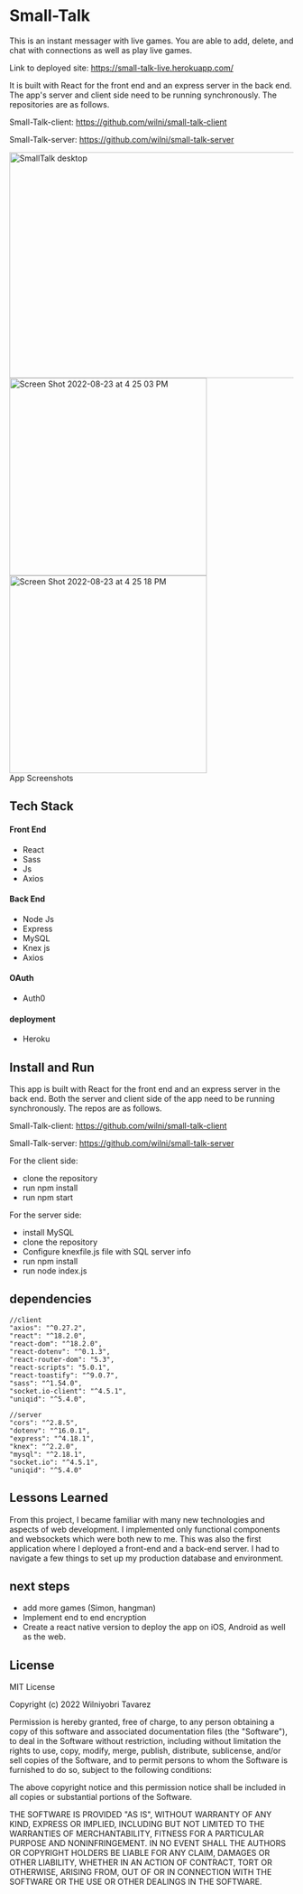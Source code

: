 
# Small-Talk

This is an instant messager with live games. 
You are able to add, delete, and chat with connections as well as play live games. 

Link to deployed site: https://small-talk-live.herokuapp.com/

It is built with React for the front end and an express server in the back end. 
The app's server and client side need to be running synchronously. The repositories are as follows. 


Small-Talk-client: 
https://github.com/wilni/small-talk-client

Small-Talk-server: 
https://github.com/wilni/small-talk-server

<img width="700" alt="SmallTalk desktop" src="https://user-images.githubusercontent.com/81815266/186259073-dff09aea-0aed-4354-b48d-853343836464.png"  height="400">

<div>
<img width="350" alt="Screen Shot 2022-08-23 at 4 25 03 PM" src="https://user-images.githubusercontent.com/81815266/186259862-e36ced7b-c7bd-449e-ad94-345809929646.png">

<img width="350" alt="Screen Shot 2022-08-23 at 4 25 18 PM" src="https://user-images.githubusercontent.com/81815266/186259935-e99ed755-7400-49b6-bf48-58c28d81aa06.png">
</div
    
App Screenshots
    
    
## Tech Stack

#### Front End
- React
- Sass
- Js
- Axios

#### Back End
- Node Js
- Express 
- MySQL 
- Knex js
- Axios


#### OAuth
 - Auth0

 #### deployment
 - Heroku

## Install and Run

This app is built with React for the front end and an express server in the back end. 
Both the server and client side of the app need to be running synchronously. The repos are as follows. 

Small-Talk-client: 
https://github.com/wilni/small-talk-client

Small-Talk-server: 
https://github.com/wilni/small-talk-server

For the client side: 

- clone the repository 
- run npm install
- run npm start 


For the server side: 
- install MySQL
- clone the repository
- Configure knexfile.js file with SQL server info
- run npm install
- run node index.js


## dependencies

    //client 
    "axios": "^0.27.2",
    "react": "^18.2.0",
    "react-dom": "^18.2.0",
    "react-dotenv": "^0.1.3",
    "react-router-dom": "5.3",
    "react-scripts": "5.0.1",
    "react-toastify": "^9.0.7",
    "sass": "^1.54.0",
    "socket.io-client": "^4.5.1",
    "uniqid": "^5.4.0",
    
    //server
    "cors": "^2.8.5",
    "dotenv": "^16.0.1",
    "express": "^4.18.1",
    "knex": "^2.2.0",
    "mysql": "^2.18.1",
    "socket.io": "^4.5.1",
    "uniqid": "^5.4.0"


## Lessons Learned

From this project, I became familiar with many new technologies and aspects of web development. I implemented only functional components and websockets which were both new to me. This was also the first application where I deployed a front-end and a back-end server. I had to navigate a few things to set up my production database and environment.


## next steps 

- add more games (Simon, hangman)
- Implement end to end encryption
- Create a react native version to deploy the app on iOS, Android as well as the web.

## License

MIT License

Copyright (c) 2022 Wilniyobri Tavarez

Permission is hereby granted, free of charge, to any person obtaining a copy
of this software and associated documentation files (the "Software"), to deal
in the Software without restriction, including without limitation the rights
to use, copy, modify, merge, publish, distribute, sublicense, and/or sell
copies of the Software, and to permit persons to whom the Software is
furnished to do so, subject to the following conditions:

The above copyright notice and this permission notice shall be included in all
copies or substantial portions of the Software.

THE SOFTWARE IS PROVIDED "AS IS", WITHOUT WARRANTY OF ANY KIND, EXPRESS OR
IMPLIED, INCLUDING BUT NOT LIMITED TO THE WARRANTIES OF MERCHANTABILITY,
FITNESS FOR A PARTICULAR PURPOSE AND NONINFRINGEMENT. IN NO EVENT SHALL THE
AUTHORS OR COPYRIGHT HOLDERS BE LIABLE FOR ANY CLAIM, DAMAGES OR OTHER
LIABILITY, WHETHER IN AN ACTION OF CONTRACT, TORT OR OTHERWISE, ARISING FROM,
OUT OF OR IN CONNECTION WITH THE SOFTWARE OR THE USE OR OTHER DEALINGS IN THE
SOFTWARE.
